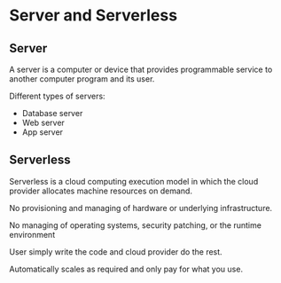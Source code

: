 # Server and Serverless

## Server

A server is a computer or device that provides programmable service to another computer program and its user.

Different types of servers:
- Database server
- Web server
- App server


## Serverless

Serverless is a cloud computing execution model in which the cloud provider allocates machine resources on demand.

No provisioning and managing of hardware or underlying infrastructure.

No managing of operating systems, security patching, or the runtime environment

User simply write the code and cloud provider do the rest.

Automatically scales as required and only pay for what you use.